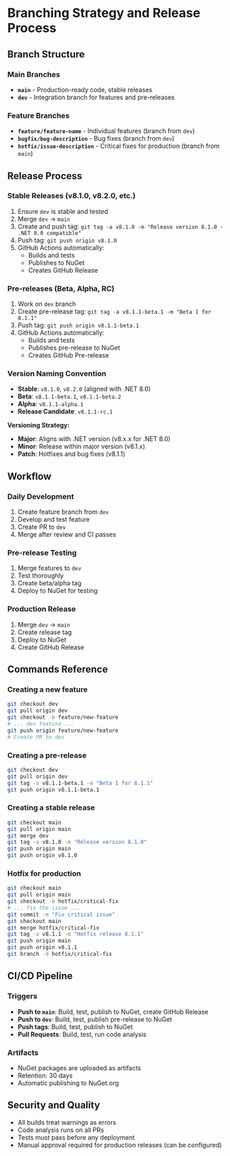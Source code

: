 # Branching Strategy and Release Process

## Branch Structure

### Main Branches

- **`main`** - Production-ready code, stable releases
- **`dev`** - Integration branch for features and pre-releases

### Feature Branches

- **`feature/feature-name`** - Individual features (branch from `dev`)
- **`bugfix/bug-description`** - Bug fixes (branch from `dev`)
- **`hotfix/issue-description`** - Critical fixes for production (branch from `main`)

## Release Process

### Stable Releases (v8.1.0, v8.2.0, etc.)

1. Ensure `dev` is stable and tested
2. Merge `dev` → `main`
3. Create and push tag: `git tag -a v8.1.0 -m "Release version 8.1.0 - .NET 8.0 compatible"`
4. Push tag: `git push origin v8.1.0`
5. GitHub Actions automatically:
   - Builds and tests
   - Publishes to NuGet
   - Creates GitHub Release

### Pre-releases (Beta, Alpha, RC)

1. Work on `dev` branch
2. Create pre-release tag: `git tag -a v8.1.1-beta.1 -m "Beta 1 for 8.1.1"`
3. Push tag: `git push origin v8.1.1-beta.1`
4. GitHub Actions automatically:
   - Builds and tests
   - Publishes pre-release to NuGet
   - Creates GitHub Pre-release

### Version Naming Convention

- **Stable**: `v8.1.0`, `v8.2.0` (aligned with .NET 8.0)
- **Beta**: `v8.1.1-beta.1`, `v8.1.1-beta.2`
- **Alpha**: `v8.1.1-alpha.1`
- **Release Candidate**: `v8.1.1-rc.1`

**Versioning Strategy:**

- **Major**: Aligns with .NET version (v8.x.x for .NET 8.0)
- **Minor**: Release within major version (v8.1.x)
- **Patch**: Hotfixes and bug fixes (v8.1.1)

## Workflow

### Daily Development

1. Create feature branch from `dev`
2. Develop and test feature
3. Create PR to `dev`
4. Merge after review and CI passes

### Pre-release Testing

1. Merge features to `dev`
2. Test thoroughly
3. Create beta/alpha tag
4. Deploy to NuGet for testing

### Production Release

1. Merge `dev` → `main`
2. Create release tag
3. Deploy to NuGet
4. Create GitHub Release

## Commands Reference

### Creating a new feature

```bash
git checkout dev
git pull origin dev
git checkout -b feature/new-feature
# ... dev feature ...
git push origin feature/new-feature
# Create PR to dev
```

### Creating a pre-release

```bash
git checkout dev
git pull origin dev
git tag -a v8.1.1-beta.1 -m "Beta 1 for 8.1.1"
git push origin v8.1.1-beta.1
```

### Creating a stable release

```bash
git checkout main
git pull origin main
git merge dev
git tag -a v8.1.0 -m "Release version 8.1.0"
git push origin main
git push origin v8.1.0
```

### Hotfix for production

```bash
git checkout main
git pull origin main
git checkout -b hotfix/critical-fix
# ... fix the issue ...
git commit -m "Fix critical issue"
git checkout main
git merge hotfix/critical-fix
git tag -a v8.1.1 -m "Hotfix release 8.1.1"
git push origin main
git push origin v8.1.1
git branch -d hotfix/critical-fix
```

## CI/CD Pipeline

### Triggers

- **Push to `main`**: Build, test, publish to NuGet, create GitHub Release
- **Push to `dev`**: Build, test, publish pre-release to NuGet
- **Push tags**: Build, test, publish to NuGet
- **Pull Requests**: Build, test, run code analysis

### Artifacts

- NuGet packages are uploaded as artifacts
- Retention: 30 days
- Automatic publishing to NuGet.org

## Security and Quality

- All builds treat warnings as errors
- Code analysis runs on all PRs
- Tests must pass before any deployment
- Manual approval required for production releases (can be configured)
